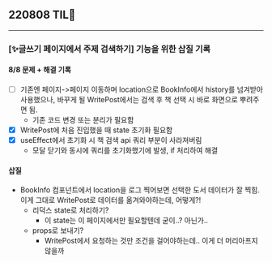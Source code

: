 ## 220808 TIL💭

---

### [✨글쓰기 페이지에서 주제 검색하기] 기능을 위한 삽질 기록

#### 8/8 문제 + 해결 기록

- [ ] 기존엔 페이지->페이지 이동하며 location으로 BookInfo에서 history를 넘겨받아 사용했으나, 바꾸게 될 WritePost에서는 검색 후 책 선택 시 바로 화면으로 뿌려주면 됨.
  - 기존 코드 변경 또는 분리가 필요함
- [x] WritePost에 처음 진입했을 때 state 초기화 필요함
- [x] useEffect에서 초기화 시 책 검색 api 쿼리 부분이 사라져버림
  - 모달 닫기와 동시에 쿼리를 초기화했기에 발생, if 처리하여 해결

#### 삽질

- BookInfo 컴포넌트에서 location을 로그 찍어보면 선택한 도서 데이터가 잘 찍힘. 이게 그대로 WritePost로 데이터를 옮겨와야하는데, 어떻게?!
  - 리덕스 state로 처리하기?
    - 이 state는 이 페이지에서만 필요할텐데 굳이..? 아닌가..
  - props로 보내기?
    - WritePost에서 요청하는 것만 조건을 걸어야하는데.. 이게 더 머리아프지 않을까
